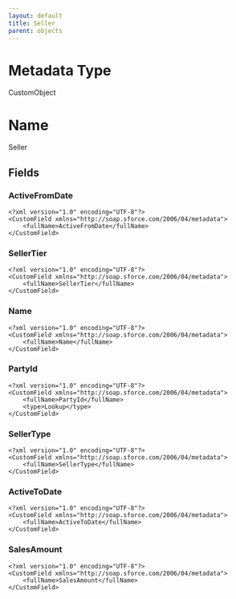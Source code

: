 ```yaml
---
layout: default
title: Seller
parent: objects
---
```

# Metadata Type
CustomObject

# Name
Seller
## Fields
### ActiveFromDate

```
<?xml version="1.0" encoding="UTF-8"?>
<CustomField xmlns="http://soap.sforce.com/2006/04/metadata">
    <fullName>ActiveFromDate</fullName>
</CustomField>
```
### SellerTier

```
<?xml version="1.0" encoding="UTF-8"?>
<CustomField xmlns="http://soap.sforce.com/2006/04/metadata">
    <fullName>SellerTier</fullName>
</CustomField>
```
### Name

```
<?xml version="1.0" encoding="UTF-8"?>
<CustomField xmlns="http://soap.sforce.com/2006/04/metadata">
    <fullName>Name</fullName>
</CustomField>
```
### PartyId

```
<?xml version="1.0" encoding="UTF-8"?>
<CustomField xmlns="http://soap.sforce.com/2006/04/metadata">
    <fullName>PartyId</fullName>
    <type>Lookup</type>
</CustomField>
```
### SellerType

```
<?xml version="1.0" encoding="UTF-8"?>
<CustomField xmlns="http://soap.sforce.com/2006/04/metadata">
    <fullName>SellerType</fullName>
</CustomField>
```
### ActiveToDate

```
<?xml version="1.0" encoding="UTF-8"?>
<CustomField xmlns="http://soap.sforce.com/2006/04/metadata">
    <fullName>ActiveToDate</fullName>
</CustomField>
```
### SalesAmount

```
<?xml version="1.0" encoding="UTF-8"?>
<CustomField xmlns="http://soap.sforce.com/2006/04/metadata">
    <fullName>SalesAmount</fullName>
</CustomField>
```
